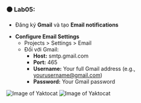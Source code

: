 ### :black_circle:  Lab05: 
*	Đăng ký **Gmail** và tạo **Email notifications**
- **Configure Email Settings**
  - Projects  >  Settings  >  Email
  - Đối với Gmail:
    - **Host:** smtp.gmail.com
    - **Port:** 465
    - **Username:** Your full Gmail address (e.g., yourusername@gmail.com)
    - **Password:** Your Gmail password

![Image of Yaktocat](https://scontent-xsp1-2.xx.fbcdn.net/v/t1.0-9/120886356_1130175527397997_833792059987227598_o.jpg?_nc_cat=101&_nc_sid=730e14&_nc_ohc=8_RZN9R3paMAX-xM-R4&_nc_ht=scontent-xsp1-2.xx&oh=242508c420a15b0edb2e0537e7dc7ea5&oe=5FA7CA16)
![Image of Yaktocat](https://scontent-xsp1-2.xx.fbcdn.net/v/t1.0-9/120896313_1130175724064644_1367130643104568684_o.jpg?_nc_cat=100&_nc_sid=730e14&_nc_ohc=zokzLrdIswYAX_G8HB1&_nc_ht=scontent-xsp1-2.xx&oh=51732a0d1b7962a2d2c71a5b2b18e4e9&oe=5FA6F8FF)

